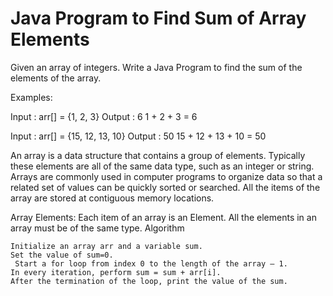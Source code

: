 
# Java Program to Find Sum of Array Elements
Given an array of integers. Write a Java Program to find the sum of the elements of the array.

Examples:

Input : arr[] = {1, 2, 3}
Output : 6
1 + 2 + 3 = 6

Input : arr[] = {15, 12, 13, 10}
Output : 50
15 + 12 + 13 + 10 = 50

An array is a data structure that contains a group of elements. Typically these elements are all of the same data type, such as an integer or string. Arrays are commonly used in computer programs to organize data so that a related set of values can be quickly sorted or searched. All the items of the array are stored at contiguous memory locations. 

Array Elements: Each item of an array is an Element. All the elements in an array must be of the same type.
Algorithm

    Initialize an array arr and a variable sum.
    Set the value of sum=0.
     Start a for loop from index 0 to the length of the array – 1.
    In every iteration, perform sum = sum + arr[i].
    After the termination of the loop, print the value of the sum.
